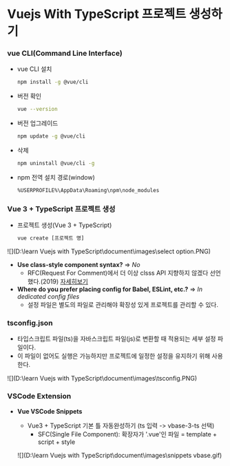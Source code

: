 

# Vuejs With TypeScript 프로젝트 생성하기

### vue CLI(Command Line Interface)

- vue CLI 설치

  ```bash
  npm install -g @vue/cli
  ```

- 버전 확인

  ```bash
  vue --version
  ```

- 버전 업그레이드

  ```bash
  npm update -g @vue/cli
  ```

- 삭제

  ```bash
  npm uninstall @vue/cli -g
  ```

- npm 전역 설치 경로(window)

  ```
  %USERPROFILE%\AppData\Roaming\npm\node_modules
  ```

### Vue 3 + TypeScript 프로젝트 생성

- 프로젝트 생성(Vue 3 + TypeScript)

  ```bash
  vue create [프로젝트 명]
  ```

![](D:\learn Vuejs with TypeScript\document\images\select option.PNG)

- **Use class-style component syntax?** => *No*
  - RFC(Request For Comment)에서 더 이상 clsss API 지향하지 않겠다 선언했다.(2019) [자세히보기](https://github.com/vuejs/rfcs/pull/17#issuecomment-494242121)
- **Where do you prefer placing config for Babel, ESLint, etc.?** => *In dedicated config files*
  - 설정 파일은 별도의 파일로 관리해야 확장성 있게 프로젝트를 관리할 수 있다.

### tsconfig.json

- 타입스크립트 파일(ts)을 자바스크립트 파일(js)로 변환할 때 적용되는 세부 설정 파일이다.
- 이 파일이 없어도 실행은 가능하지만 프로젝트에 일정한 설정을 유지하기 위해 사용한다.

![](D:\learn Vuejs with TypeScript\document\images\tsconfig.PNG)

### VSCode Extension

- **Vue VSCode Snippets**

  - Vue3 + TypeScript 기본 틀 자동완성하기 (ts 입력 -> vbase-3-ts 선택)
    - SFC(Single File Component): 확장자가 '.vue'인 파일 = template + script + style
  
  
  ![](D:\learn Vuejs with TypeScript\document\images\snippets vbase.gif)

